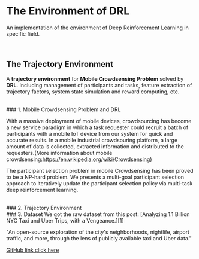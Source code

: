 # The Environment of DRL
An implementation of the environment of Deep Reinforcement Learning in specific field.

<br/>

## The Trajectory Environment
A **trajectory environment** for **Mobile Crowdsensing Problem** solved by **DRL**. Including management of participants and tasks, feature extraction of trajectory factors, system state simulation and reward computing, etc.

<br/>
### 1. Mobile Crowdsensing Problem and DRL

With a massive deployment of mobile devices, crowdsourcing has become a new service paradigm in which a task requester could recruit a batch of participants with a mobile IoT device from our system for quick and accurate results. In a mobile industrial crowdsouring platform, a large amount of data is collected, extracted information and distributed to the requesters.(More information about mobile crowdsensing:https://en.wikipedia.org/wiki/Crowdsensing)

The participant selection problem in mobile Crowdsensing has been proved to be a NP-hard problem. We presents a multi-goal participant selection approach to iteratively update the participant selection policy via multi-task deep reinforcement learning. 

<br/>
### 2. Trajectory Environment


<br/>
### 3. Dataset
We got the raw dataset from this post: [Analyzing 1.1 Billion NYC Taxi and Uber Trips, with a Vengeance.][1]  

"An open-source exploration of the city's neighborhoods, nightlife, airport traffic, and more, through the lens of publicly available taxi and Uber data."

[GitHub link click here][2]

[1]: https://toddwschneider.com/posts/analyzing-1-1-billion-nyc-taxi-and-uber-trips-with-a-vengeance/  
[2]: https://github.com/toddwschneider/nyc-taxi-data

